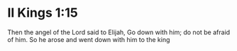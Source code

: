 # II Kings 1:15

Then the angel of the Lord said to Elijah, Go down with him; do not be afraid of him. So he arose and went down with him to the king
